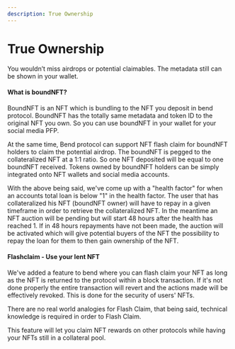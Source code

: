 ```yaml
---
description: True Ownership
---
```


# True Ownership

You wouldn’t miss airdrops or potential claimables. The metadata still can be shown in your wallet.

#### What is boundNFT?

BoundNFT is an NFT which is bundling to the NFT you deposit in bend protocol. BoundNFT has the totally same metadata and token ID to the original NFT you own. So you can use boundNFT in your wallet for your social media PFP.

At the same time, Bend protocol can support NFT flash claim for boundNFT holders to claim the potential airdrop. The boundNFT is pegged to the collateralized NFT at a 1:1 ratio. So one NFT deposited will be equal to one boundNFT received. Tokens owned by boundNFT holders can be simply integrated onto NFT wallets and social media accounts.

With the above being said, we've come up with a "health factor" for when an accounts total loan is below "1" in the health factor. The user that has collateralized his NFT (boundNFT owner) will have to repay in a given timeframe in order to retrieve the collateralized NFT. In the meantime an NFT auction will be pending but will start 48 hours after the health has reached 1. If in 48 hours repayments have not been made, the auction will be activated which will give potential buyers of the NFT the possibility to repay the loan for them to then gain ownership of the NFT.

#### Flashclaim - Use your lent NFT

We've added a feature to bend where you can flash claim your NFT as long as the NFT is returned to the protocol within a block transaction. If it's not done properly the entire transaction will revert and the actions made will be effectively revoked. This is done for the security of users' NFTs.

There are no real world analogies for Flash Claim, that being said, technical knowledge is required in order to Flash Claim.

This feature will let you claim NFT rewards on other protocols while having your NFTs still in a collateral pool.
